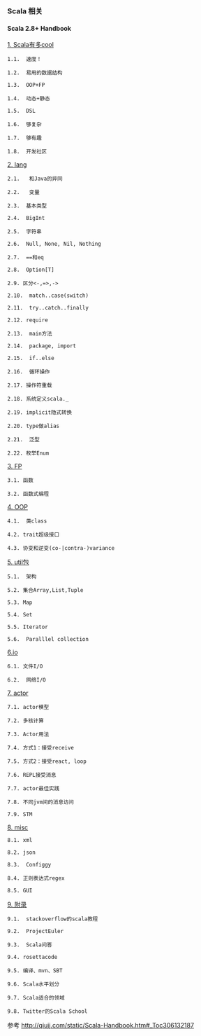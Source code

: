### Scala 相关


#### Scala 2.8+ Handbook

[1. Scala有多cool](https://github.com/moveondo/Scala/blob/master/scala%E6%9C%89%E5%A4%9Acool.md) 

    1.1.  速度！
    
    1.2.  易用的数据结构
    
    1.3.  OOP+FP
    
    1.4.  动态+静态
    
    1.5.  DSL
    
    1.6.  够复杂
    
    1.7.  够有趣
    
    1.8.  开发社区


[2.    lang](https://github.com/moveondo/Scala/blob/master/Lang.md) 


    2.1.   和Java的异同
    
    2.2.   变量
    
    2.3.  基本类型
    
    2.4.  BigInt
    
    2.5.  字符串
    
    2.6.  Null, None, Nil, Nothing
    
    2.7.  ==和eq
    
    2.8.  Option[T]
    
    2.9. 区分<-,=>,->
    
    2.10.  match..case(switch)
    
    2.11.  try..catch..finally
    
    2.12. require
    
    2.13.  main方法
    
    2.14.  package, import
    
    2.15.  if..else
    
    2.16.  循环操作
    
    2.17. 操作符重载
    
    2.18. 系统定义scala._
    
    2.19. implicit隐式转换
    
    2.20. type做alias
    
    2.21.  泛型
    
    2.22. 枚举Enum


[3.  FP](https://github.com/moveondo/Scala/blob/master/FP.md) 

    3.1. 函数
    
    3.2. 函数式编程

[4.  OOP](https://github.com/moveondo/Scala/blob/master/OOP.md) 


    4.1.  类class
    
    4.2. trait超级接口
    
    4.3. 协变和逆变(co-|contra-)variance


[5.  util包](https://github.com/moveondo/Scala/blob/master/Util.md) 


    5.1.  架构
    
    5.2. 集合Array,List,Tuple
    
    5.3. Map
    
    5.4. Set
    
    5.5. Iterator
    
    5.6.  Paralllel collection


[6.io](https://github.com/moveondo/Scala/blob/master/IO.md) 


    6.1. 文件I/O
    
    6.2.  网络I/O

[7.  actor](https://github.com/moveondo/Scala/blob/master/actor.md) 


    7.1. actor模型
    
    7.2. 多核计算
    
    7.3. Actor用法
    
    7.4. 方式1：接受receive
    
    7.5. 方式2：接受react, loop
    
    7.6. REPL接受消息
    
    7.7. actor最佳实践
    
    7.8. 不同jvm间的消息访问
    
    7.9. STM

[8. misc](https://github.com/moveondo/Scala/blob/master/misc.md) 

    8.1. xml
    
    8.2. json
    
    8.3.  Configgy
    
    8.4. 正则表达式regex
    
    8.5. GUI


[9. 附录](https://github.com/moveondo/Scala/blob/master/%E9%99%84%E5%BD%95.mdd) 


    9.1.  stackoverflow的scala教程
    
    9.2.  ProjectEuler
    
    9.3.  Scala问答
    
    9.4. rosettacode
    
    9.5. 编译、mvn、SBT
    
    9.6. Scala水平划分
    
    9.7. Scala适合的领域
    
    9.8. Twitter的Scala School

 




参考 http://qiujj.com/static/Scala-Handbook.htm#_Toc306132187